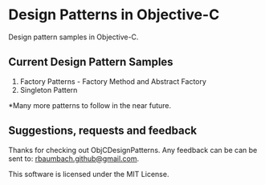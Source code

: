 # Design Patterns in Objective-C

Design pattern samples in Objective-C.

## Current Design Pattern Samples

1.  Factory Patterns - Factory Method and Abstract Factory
2.  Singleton Pattern

*Many more patterns to follow in the near future.

## Suggestions, requests and feedback

Thanks for checking out ObjCDesignPatterns.  Any feedback can be can be sent to: rbaumbach.github@gmail.com.

This software is licensed under the MIT License.
